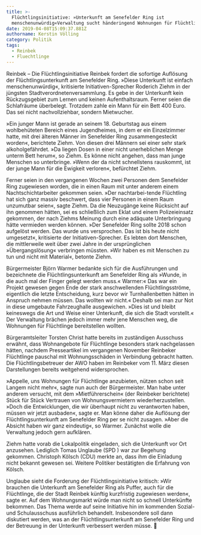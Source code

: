 ```yaml
---
title: >-
  Flüchtlingsinitiative: »Unterkunft am Senefelder Ring ist
  menschenunwürdig«Verwaltung sucht händeringend Wohnungen für Flüchtlinge
date: 2019-04-08T15:09:37.881Z
authorname: Kerstin Völling
category: Politik
tags:
  - Reinbek
  - Fluechtlinge
---
```

Reinbek – Die Flüchtlingsinitiative Reinbek fordert die sofortige Auflösung der Flüchtlingsunterkunft am Senefelder Ring. »Diese Unterkunft ist einfach menschenunwürdig«, kritisierte Initiativen-Sprecher Roderich Ziehm in der jüngsten Stadtverordnetenversammlung. Es gebe in der Unterkunft kein Rückzugsgebiet zum Lernen und keinen Aufenthaltsraum. Ferner seien die Schlafräume überbelegt. Trotzdem zahle ein Mann für ein Bett 400 Euro. Das sei nicht nachvollziehbar, sondern Mietwucher.  

»Ein junger Mann ist gerade an seinem 18. Geburtstag aus einem wohlbehüteten Bereich eines Jugendheimes, in dem er ein Einzelzimmer hatte, mit drei älteren Männer im Senefelder Ring zusammengesteckt worden«, berichtete Ziehm. Von diesen drei Männern sei einer sehr stark alkoholgefährdet. »Da liegen Dosen in einer nicht unerheblichen Menge unterm Bett herum«, so Ziehm. Es könne nicht angehen, dass man junge Menschen so unterbringe. »Wenn der da nicht schnellstens rauskommt, ist der junge Mann für die Ewigkeit verloren«, befürchtet Ziehm.

Ferner seien in den vergangenen Wochen zwei Personen dem Senefelder Ring zugewiesen worden, die in einen Raum mit unter anderem einem Nachtschichtarbeiter gekommen seien. »Der nachtarbei-tende Flüchtling hat sich ganz massiv beschwert, dass vier Personen in einem Raum unzumutbar seien«, sagte Ziehm. Da die Neuzugänge keine Rücksicht auf ihn genommen hätten, sei es schließlich zum Eklat und einem Polizeieinsatz gekommen, der nach Ziehms Meinung durch eine adäquate Unterbringung hätte vermieden werden können. »Der Senefelder Ring sollte 2018 schon aufgelöst werden. Das wurde uns versprochen. Das ist bis heute nicht umgesetzt«, kritisierte der Initiativen-Sprecher. Es lebten dort Menschen, die mittlerweile weit über zwei Jahre in der ursprünglichen »Übergangslösung« verbringen müssten. »Wir haben es mit Menschen zu tun und nicht mit Material«, betonte Ziehm.

Bürgermeister Björn Warmer bedankte sich für die Ausführungen und bezeichnete die Flüchtlingsunterkunft am Senefelder Ring als »Wunde, in die auch mal der Finger gelegt werden muss.« Warmer:« Das war ein Projekt gewesen gegen Ende der stark anschwellenden Flüchtlingsströme, eigentlich die letzte Entscheidung, kurz bevor wir Turnhallenbetten hätten in Anspruch nehmen müssen. Das wollten wir nicht.« Deshalb sei man zur Not in diese umgebaute Fahrzeughalle ausgewichen. »Dies ist und bleibt keineswegs die Art und Weise einer Unterkunft, die sich die Stadt vorstellt.« Der Verwaltung brächen jedoch immer mehr jene Menschen weg, die Wohnungen für Flüchtlinge bereitstellen wollten. 

Bürgeramtsleiter Torsten Christ hatte bereits im zuständigen Ausschuss erwähnt, dass Wohnangebote für Flüchtlinge besonders stark nachgelassen hätten, nachdem Presseartikel im vergangenen November Reinbeker Flüchtlinge pauschal mit Wohnungsschäden in Verbindung gebracht hatten. Die Flüchtlingsbetreuer der AWO haben im Reinbeker vom 11. März diesen Darstellungen bereits weitgehend widersprochen.

»Appelle, uns Wohnungen für Flüchtlinge anzubieten, nützen schon seit Langem nicht mehr«, sagte nun auch der Bürgermeister. Man habe unter anderem versucht, mit dem »Mietführerschein« (der Reinbeker berichtete) Stück für Stück Vertrauen von Wohnungsvermietern wiederherzustellen. »Doch die Entwicklungen, die wir überhaupt nicht zu verantworten haben, müssen wir jetzt ausbaden«, sagte er. Man könne daher die Auflösung der Flüchtlingsunterkunft am Senefelder Ring per se nicht zusagen. »Aber die Absicht haben wir ganz eindeutig«, so Warmer. Zunächst wolle die Verwaltung jedoch gern aufklären. 

Ziehm hatte vorab die Lokalpolitik eingeladen, sich die Unterkunft vor Ort anzusehen. Lediglich Tomas Unglaube (SPD ) war zur Begehung gekommen. Christoph Kölsch (CDU) merkte an, dass ihm die Einladung nicht bekannt gewesen sei. Weitere Politiker bestätigten die Erfahrung von Kölsch.

Unglaube sieht die Forderung der Flüchtlingsinitiative kritisch: »Wir brauchen die Unterkunft am Senefelder Ring als Puffer, auch für die Flüchtlinge, die der Stadt Reinbek künftig kurzfristig zugewiesen werden«, sagte er. Auf dem Wohnungsmarkt würde man nicht so schnell Unterkünfte bekommen. Das Thema werde auf seine Initiative hin im kommenden Sozial- und Schulausschuss ausführlich behandelt. Insbesondere soll dann diskutiert werden, was an der Flüchtlingsunterkunft am Senefelder Ring und der Betreuung in der Unterkunft verbessert werden müsse. 

